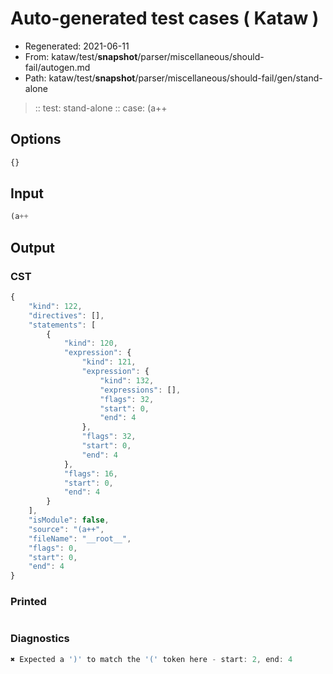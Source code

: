 # Auto-generated test cases ( Kataw )
- Regenerated: 2021-06-11
- From: kataw/test/__snapshot__/parser/miscellaneous/should-fail/autogen.md
- Path: kataw/test/__snapshot__/parser/miscellaneous/should-fail/gen/stand-alone
> :: test: stand-alone
> :: case: (a++
## Options

`````js
{}
`````
## Input

`````js
(a++
`````
## Output

### CST

```javascript
{
    "kind": 122,
    "directives": [],
    "statements": [
        {
            "kind": 120,
            "expression": {
                "kind": 121,
                "expression": {
                    "kind": 132,
                    "expressions": [],
                    "flags": 32,
                    "start": 0,
                    "end": 4
                },
                "flags": 32,
                "start": 0,
                "end": 4
            },
            "flags": 16,
            "start": 0,
            "end": 4
        }
    ],
    "isModule": false,
    "source": "(a++",
    "fileName": "__root__",
    "flags": 0,
    "start": 0,
    "end": 4
}
```

### Printed

```javascript

```

### Diagnostics

```javascript
✖ Expected a ')' to match the '(' token here - start: 2, end: 4

```

